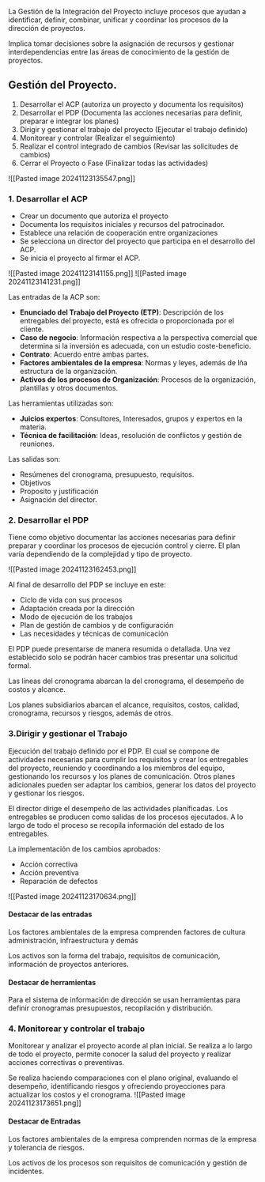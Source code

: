 La Gestión de la Integración del Proyecto incluye procesos que ayudan a identificar, definir, combinar, unificar y coordinar los procesos de la dirección de proyectos.

Implica tomar decisiones sobre la asignación de recursos y gestionar interdependencias entre las áreas de conocimiento de la gestión de proyectos.

## Gestión del Proyecto.
1. Desarrollar el ACP (autoriza un proyecto y documenta los requisitos)
2. Desarrollar el PDP (Documenta las acciones necesarias para definir, preparar e integrar los planes)
3. Dirigir y gestionar el trabajo del proyecto (Ejecutar el trabajo definido)
4. Monitorear y controlar (Realizar el seguimiento)
5. Realizar el control integrado de cambios (Revisar las solicitudes de cambios)
6. Cerrar el Proyecto o Fase (Finalizar todas las actividades)

![[Pasted image 20241123135547.png]]

### 1. Desarrollar el ACP
+ Crear un documento que autoriza el proyecto
+ Documenta los requisitos iniciales y recursos del patrocinador.
+ Establece una relación de cooperación entre organizaciones
+ Se selecciona un director del proyecto que participa en el desarrollo del ACP.
+ Se inicia el proyecto al firmar el ACP.

![[Pasted image 20241123141155.png]]
![[Pasted image 20241123141231.png]]

Las entradas de la ACP son:
+ **Enunciado del Trabajo del Proyecto (ETP)**: Descripción de los entregables del proyecto, está es ofrecida o proporcionada por el cliente.
+ **Caso de negocio**: Información respectiva a la perspectiva comercial que determina si la inversión es adecuada, con un estudio coste-beneficio.
+ **Contrato**: Acuerdo entre ambas partes.
+ **Factores ambientales de la empresa**: Normas y leyes, además de lña estructura de la organización.
+ **Activos de los procesos de Organización**: Procesos de la organización, plantillas y otros documentos.

Las herramientas utilizadas son:
+ **Juicios expertos**: Consultores, Interesados, grupos y expertos en la materia.
+ **Técnica de facilitación**: Ideas, resolución de conflictos y gestión de reuniones.

Las salidas son:
+ Resúmenes del cronograma, presupuesto, requisitos.
+ Objetivos
+ Proposito y justificación
+ Asignación del director.

### 2. Desarrollar el PDP
Tiene como objetivo documentar las acciones necesarias para definir preparar y coordinar los procesos de ejecución control y cierre.
El plan varía dependiendo de la complejidad y tipo de proyecto.

![[Pasted image 20241123162453.png]]

Al final de desarrollo del PDP se incluye en este:
+ Ciclo de vida con sus procesos
+ Adaptación creada por la dirección
+ Modo de ejecución de los trabajos
+ Plan de gestión de cambios y de configuración
+ Las necesidades y técnicas de comunicación

El PDP puede presentarse de manera resumida o detallada. Una vez establecido solo se podrán hacer cambios tras presentar una solicitud formal.

Las líneas del cronograma abarcan la del cronograma, el desempeño de costos y alcance.

Los planes subsidiarios abarcan el alcance, requisitos, costos, calidad, cronograma, recursos y riesgos, además de otros.
### 3.Dirigir y gestionar el Trabajo
Ejecución del trabajo definido por el PDP. El cual se compone de actividades necesarias para cumplir los requisitos y crear los entregables del proyecto, reuniendo y coordinando a los miembros del equipo, gestionando los recursos y los planes de comunicación.
Otros planes adicionales pueden ser adaptar los cambios, generar los datos del proyecto y gestionar los riesgos.

El director dirige el desempeño de las actividades planificadas. Los entregables se producen como salidas de los procesos ejecutados. A lo largo de todo el proceso se recopila información del estado de los entregables.

La implementación de los cambios aprobados:
+ Acción correctiva
+ Acción preventiva
+ Reparación de defectos

![[Pasted image 20241123170634.png]]
#### Destacar de las entradas
Los factores ambientales de la empresa comprenden factores de cultura administración, infraestructura y demás

Los activos son la forma del trabajo, requisitos de comunicación, información de proyectos anteriores.
#### Destacar de herramientas
Para el sistema de información de dirección se usan herramientas para definir cronogramas presupuestos, recopilación y distribución.
### 4. Monitorear y controlar el trabajo
Monitorear y analizar el proyecto acorde al plan inicial. Se realiza a lo largo de todo el proyecto, permite conocer la salud del proyecto y realizar acciones correctivas o preventivas.

Se realiza haciendo comparaciones con el plano original, evaluando el desempeño, identificando riesgos y ofreciendo proyecciones para actualizar los costos y el cronograma.
![[Pasted image 20241123173651.png]]

#### Destacar de Entradas
Los factores ambientales de la empresa comprenden normas de la empresa y tolerancia de riesgos.

Los activos de los procesos son requisitos de comunicación y gestión de incidentes.